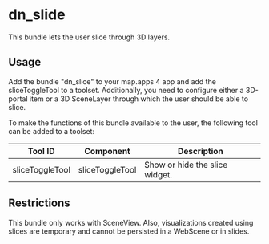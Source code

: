 # dn_slide

This bundle lets the user slice through 3D layers.

## Usage
Add the bundle "dn_slice" to your map.apps 4 app and add the sliceToggleTool to a toolset.
Additionally, you need to configure either a 3D-portal item or a 3D SceneLayer through which the user should be able to slice.

To make the functions of this bundle available to the user, the following tool can be added to a toolset:

| Tool ID         | Component       | Description                    |
| --------------- | --------------- | ------------------------------ |
| sliceToggleTool | sliceToggleTool | Show or hide the slice widget. |

## Restrictions
This bundle only works with SceneView. Also, visualizations created using slices are temporary and cannot be persisted in a WebScene or in slides.
